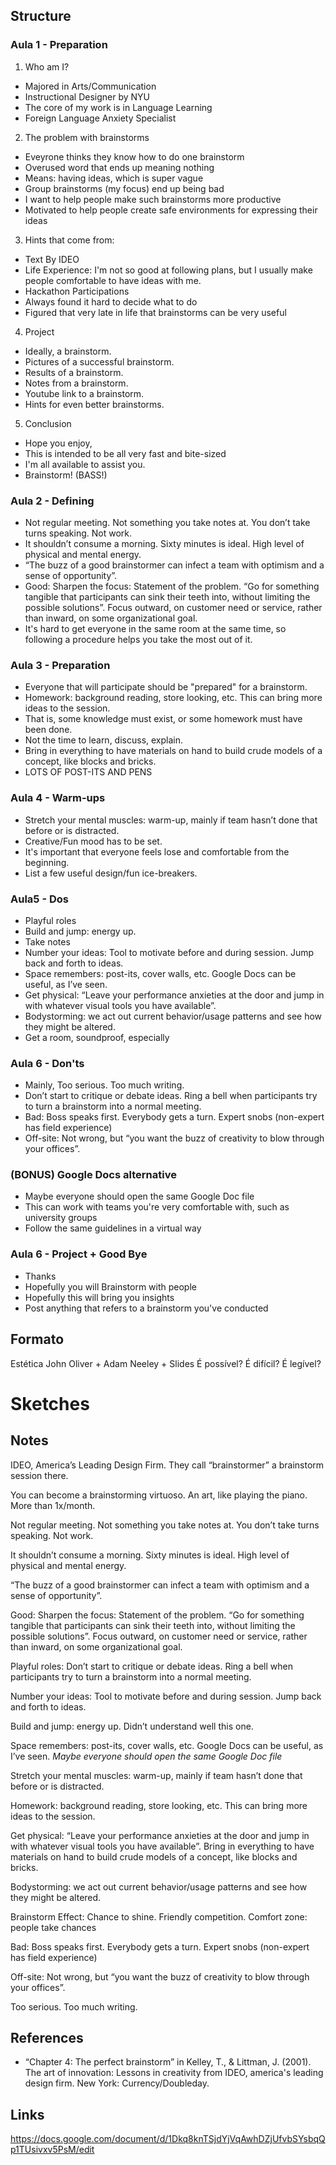 ## Structure

### Aula 1 - Preparation

1. Who am I? 
* Majored in Arts/Communication
* Instructional Designer by NYU
* The core of my work is in Language Learning
* Foreign Language Anxiety Specialist

2. The problem with brainstorms
* Eveyrone thinks they know how to do one brainstorm
* Overused word that ends up meaning nothing
* Means: having ideas, which is super vague
* Group brainstorms (my focus) end up being bad
* I want to help people make such brainstorms more productive
* Motivated to help people create safe environments for expressing their ideas

3. Hints that come from:
* Text By IDEO
* Life Experience: I'm not so good at following plans, but I usually make people comfortable to have ideas with me.
* Hackathon Participations
* Always found it hard to decide what to do
* Figured that very late in life that brainstorms can be very useful

4. Project
* Ideally, a brainstorm.
* Pictures of a successful brainstorm.
* Results of a brainstorm.
* Notes from a brainstorm.
* Youtube link to a brainstorm.
* Hints for even better brainstorms.

5. Conclusion
* Hope you enjoy,
* This is intended to be all very fast and bite-sized
* I'm all available to assist you.
* Brainstorm! (BASS!)

### Aula 2 - Defining
* Not regular meeting. Not something you take notes at. You don’t take turns speaking. Not work.
* It shouldn’t consume a morning. Sixty minutes is ideal. High level of physical and mental energy.
* “The buzz of a good brainstormer can infect a team with optimism and a sense of opportunity”.
* Good: Sharpen the focus: Statement of the problem. “Go for something tangible that participants can sink their teeth into, without limiting the possible solutions”. Focus outward, on customer need or service, rather than inward, on some organizational goal.
* It's hard to get everyone in the same room at the same time, so following a procedure helps you take the most out of it.

### Aula 3 - Preparation
* Everyone that will participate should be "prepared" for a brainstorm.
* Homework: background reading, store looking, etc. This can bring more ideas to the session.
* That is, some knowledge must exist, or some homework must have been done.
* Not the time to learn, discuss, explain.
* Bring in everything to have materials on hand to build crude models of a concept, like blocks and bricks.
* LOTS OF POST-ITS AND PENS

### Aula 4 - Warm-ups
* Stretch your mental muscles: warm-up, mainly if team hasn’t done that before or is distracted.
* Creative/Fun mood has to be set.
* It's important that everyone feels lose and comfortable from the beginning.
* List a few useful design/fun ice-breakers.

### Aula5 - Dos
* Playful roles
* Build and jump: energy up.
* Take notes
* Number your ideas: Tool to motivate before and during session. Jump back and forth to ideas.
* Space remembers: post-its, cover walls, etc. Google Docs can be useful, as I’ve seen.
* Get physical: “Leave your performance anxieties at the door and jump in with whatever visual tools you have available”.
* Bodystorming: we act out current behavior/usage patterns and see how they might be altered.
* Get a room, soundproof, especially

### Aula 6 - Don'ts
* Mainly, Too serious. Too much writing.
* Don’t start to critique or debate ideas. Ring a bell when participants try to turn a brainstorm into a normal meeting.
* Bad: Boss speaks first. Everybody gets a turn. Expert snobs (non-expert has field experience)
* Off-site: Not wrong, but “you want the buzz of creativity to blow through your offices”.

### (BONUS) Google Docs alternative
* Maybe everyone should open the same Google Doc file
* This can work with teams you're very comfortable with, such as university groups
* Follow the same guidelines in a virtual way

### Aula 6 - Project + Good Bye
* Thanks
* Hopefully you will Brainstorm with people
* Hopefully this will bring you insights
* Post anything that refers to a brainstorm you've conducted

## Formato

Estética John Oliver + Adam Neeley + Slides
É possível? É difícil? É legível?

# Sketches

## Notes

IDEO, America’s Leading Design Firm. They call “brainstormer” a brainstorm session there.

You can become a brainstorming virtuoso. An art, like playing the piano. More than 1x/month.

Not regular meeting. Not something you take notes at. You don’t take turns speaking. Not work.

It shouldn’t consume a morning. Sixty minutes is ideal. High level of physical and mental energy.

“The buzz of a good brainstormer can infect a team with optimism and a sense of opportunity”.

Good: Sharpen the focus: Statement of the problem. “Go for something tangible that participants can sink their teeth into, without limiting the possible solutions”. Focus outward, on customer need or service, rather than inward, on some organizational goal.

Playful roles: Don’t start to critique or debate ideas. Ring a bell when participants try to turn a brainstorm into a normal meeting.

Number your ideas: Tool to motivate before and during session. Jump back and forth to ideas.

Build and jump: energy up. Didn’t understand well this one.

Space remembers: post-its, cover walls, etc. Google Docs can be useful, as I’ve seen.
*Maybe everyone should open the same Google Doc file*

Stretch your mental muscles: warm-up, mainly if team hasn’t done that before or is distracted.

Homework: background reading, store looking, etc. This can bring more ideas to the session.

Get physical: “Leave your performance anxieties at the door and jump in with whatever visual tools you have available”. Bring in everything to have materials on hand to build crude models of a concept, like blocks and bricks.

Bodystorming: we act out current behavior/usage patterns and see how they might be altered.

Brainstorm Effect: Chance to shine. Friendly competition. Comfort zone: people take chances

Bad: Boss speaks first. Everybody gets a turn. Expert snobs (non-expert has field experience)

Off-site: Not wrong, but “you want the buzz of creativity to blow through your offices”.

Too serious. Too much writing.

## References

* “Chapter 4: The perfect brainstorm” in Kelley, T., & Littman, J. (2001). The art of innovation: Lessons in creativity
from IDEO, america's leading design firm. New York: Currency/Doubleday.

## Links

https://docs.google.com/document/d/1Dkq8knTSjdYjVqAwhDZjUfvbSYsbqQp1TUsivxv5PsM/edit